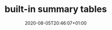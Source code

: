 ---
title: built-in summary tables
description: Convenient one page summary listing of all available items in a section.
date: 2020-08-05T20:46:07+01:00
lastmod: 2020-08-05T20:46:07+01:00
draft: false
seo_article_headline: Index of summary listing tables for pypyr functionality.
seo_description: Summary listings give you a handy one-page summary of all available items in a section. 
seo_is_carousel: true
---